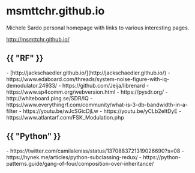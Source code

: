# msmttchr.github.io
Michele Sardo personal homepage with links to various interesting pages.

http://msmttchr.github.io/

<h2>{{ "RF" }}</h2>
- [http://jackschaedler.github.io/](http://jackschaedler.github.io/)
- https://www.edaboard.com/threads/system-noise-figure-with-iq-demodulator.24933/
- https://github.com/Jeija/librenard
- https://www.sp4comm.org/webversion.html
- https://pysdr.org/
- http://whiteboard.ping.se/SDR/IQ
- https://www.everythingrf.com/community/what-is-3-db-bandwidth-in-a-filter
- https://youtu.be/wJcSGicDjLw
- https://youtu.be/yCLb2eItDyE
- https://www.atlantarf.com/FSK_Modulation.php

<h2>{{ "Python" }}</h2>
- https://twitter.com/camilaleniss/status/1370883721319026690?s=08
- https://hynek.me/articles/python-subclassing-redux/
- https://python-patterns.guide/gang-of-four/composition-over-inheritance/

